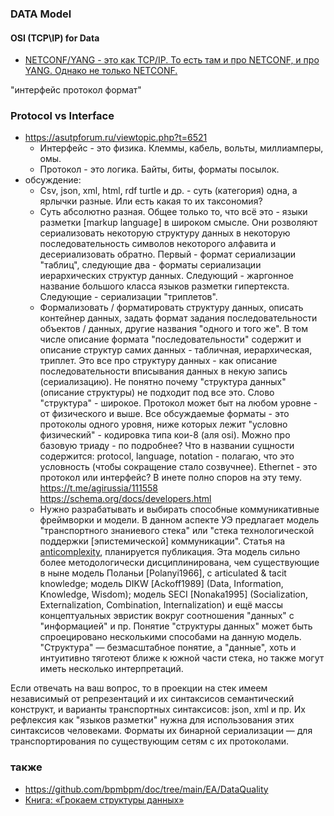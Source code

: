 ### DATA Model
#### OSI (TCP\IP) for Data
- [NETCONF/YANG - это как TCP/IP. То есть там и про NETCONF, и про YANG. Однако не только NETCONF.](https://habr.com/ru/articles/667440/)

"интерфейс протокол формат"
### Protocol vs Interface
- https://asutpforum.ru/viewtopic.php?t=6521
  - Интерфейс - это физика. Клеммы, кабель, вольты, миллиамперы, омы.
  - Протокол - это логика. Байты, биты, форматы посылок.
- обсуждение:
  - Csv, json, xml, html, rdf turtle и др. - суть (категория) одна, а ярлычки разные. Или есть какая то их таксономия?
  - Суть абсолютно разная.
Общее только то, что всё это - языки разметки [markup language] в широком смысле. Они розволяют сериализовать некоторую структуру данных в некоторую последовательность символов некоторого алфавита и десериализовать обратно.
Первый - формат сериализации "таблиц", следующие два - форматы сериализации иерархических структур данных. 
Следующий - жаргонное название большого класса языков разметки гипертекста.
Следующие - сериализации "триплетов".
  - Формализовать / форматировать  структуру данных, описать контейнер данных, задать формат задания последовательности объектов / данных, другие названия "одного и того же".  В том числе описание формата "последовательности" содержит и описание структур самих данных - табличная, иерархическая, триплет. Это все про структуру данных - как описание последовательности вписывания данных в некую запись (сериализацию). Не понятно почему "структура данных" (описание структуры) не подходит под все это. Слово "структура" - широкое. 
Протокол может быт на любом уровне - от физического и выше.
Все обсуждаемые форматы - это протоколы одного уровня, ниже которых лежит "условно физический"  - кодировка типа кои-8 (аля osi). 
Можно про базовую триаду - по подробнее? Что в названии сущности содержится: protocol, language, notation - полагаю, что это условность (чтобы сокращение стало созвучнее).
Ethernet - это протокол или интерфейс? В инете полно споров на эту тему.
https://t.me/agirussia/111558  
https://schema.org/docs/developers.html
  - Нужно разрабатывать и выбирать способные коммуникативные фреймворки и модели.
В данном аспекте УЭ предлагает модель "транспортного знаниевого стека" или "стека технологической поддержки [эпистемической] коммуникации". Статья на [anticomplexity](https://anticomplexity.org/metatekst-metatekstovyj-protsessor-i-genezis-tehnologicheskoj-podderzhki-znanievoj-kommunikatsii/), планируется публикация.
Эта модель сильно более методологически дисциплинирована, чем существующие в ныне модель Поланьи [Polanyi1966], c articulated & tacit knowledge; модель DIKW [Ackoff1989] (Data, Information, Knowledge, Wisdom); модель SECI [Nonaka1995] (Socialization, Externalization, Combination, Internalization) и ещё массы концептуальных эвристик вокруг соотношения "данных" с "информацией" и пр.
Понятие "структуры данных" может быть спроецировано несколькими способами на данную модель. "Структура" — безмасштабное понятие, а "данные", хоть и интуитивно тяготеют ближе к южной части стека, но также могут иметь несколько интерпретаций. 

Если отвечать на ваш вопрос, то в проекции на стек имеем независимый от репрезентаций и их синтаксисов семантический конструкт, и варианты транспортных синтаксисов: json, xml и пр. Их рефлексия как "языков разметки" нужна для использования этих синтаксисов человеками. Форматы их бинарной сериализации — для транспортирования по существующим сетям с их протоколами.

### также
- https://github.com/bpmbpm/doc/tree/main/EA/DataQuality
- [Книга: «Грокаем структуры данных»](https://habr.com/ru/companies/piter/articles/954670/) 
